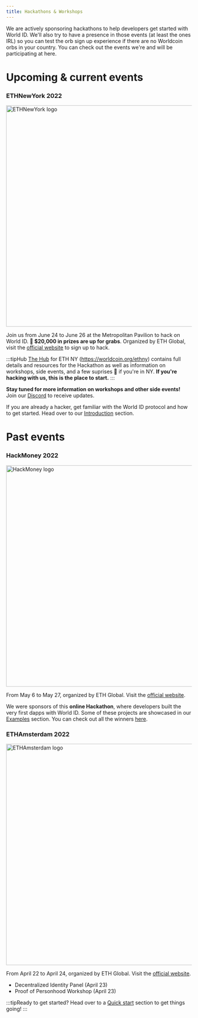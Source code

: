 ```yaml
---
title: Hackathons & Workshops
---
```


We are actively sponsoring hackathons to help developers get started with World ID. We'll also try to have a presence in those events (at least the ones IRL) so you can test the orb sign up experience if there are no Worldcoin orbs in your country. You can check out the events we're and will be participating at here.

# Upcoming & current events

### ETHNewYork 2022

<img src="/img/eth-new-york-logo.png" alt="ETHNewYork logo" width="600px" />

Join us from June 24 to June 26 at the Metropolitan Pavilion to hack on World ID. **🤑 $20,000 in prizes are up for grabs**. Organized by ETH Global, visit the [official website](https://nyc.ethglobal.co/) to sign up to hack.

:::tipHub
[The Hub](https://worldcoin.org/ethny) for ETH NY (https://worldcoin.org/ethny) contains full details and resources for the Hackathon as well as information on workshops, side events, and a few suprises 🎁 if you're in NY. **If you're hacking with us, this is the place to start.**
:::

**Stay tuned for more information on workshops and other side events!** Join our [Discord](https://discord.gg/worldcoin) to receive updates.

If you are already a hacker, get familiar with the World ID protocol and how to get started. Head over to our [Introduction](/docs) section.

# Past events

### HackMoney 2022

<img src="/img/hack-money-logo.png" alt="HackMoney logo" width="600px" />

From May 6 to May 27, organized by ETH Global. Visit the [official website](https://hackathon.money/).

We were sponsors of this **online Hackathon**, where developers built the very first dapps with World ID. Some of these projects are showcased in our [Examples](/docs/examples) section. You can check out all the winners [here](https://showcase.ethglobal.com/hackmoney2022).

### ETHAmsterdam 2022

<img src="/img/eth-amsterdam-logo.svg" alt="ETHAmsterdam logo" width="600px" />

From April 22 to April 24, organized by ETH Global. Visit the [official website](https://amsterdam.ethglobal.com/).

- Decentralized Identity Panel (April 23)
- Proof of Personhood Workshop (April 23)

<div style={{ marginTop: 64 }}></div>

:::tipReady to get started?
Head over to a [Quick start](/docs/quick-start) section to get things going!
:::
